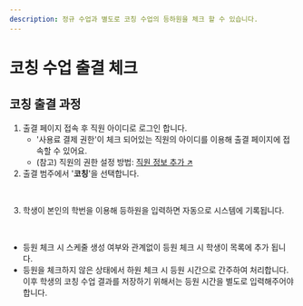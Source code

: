 ```yaml
---
description: 정규 수업과 별도로 코칭 수업의 등하원을 체크 할 수 있습니다.
---
```


# 코칭 수업 출결 체크

## 코칭 출결 과정

1. 출결 페이지 접속 후 직원 아이디로 로그인 합니다.
   * '사용료 결제 권한'이 체크 되어있는 직원의 아이디를 이용해 출결 페이지에 접속할 수 있어요.
   * (참고) 직원의 권한 설정 방법:  [직원 정보 추가 ↗](../../get-started/staff-basic/adding.md)
2. 출결 범주에서 '**코칭**'을 선택합니다.

<div align="left">

<figure><img src="../../.gitbook/assets/출결기_등원 (2).png" alt="" width="375"><figcaption></figcaption></figure>

</div>

3. 학생이 본인의 학번을 이용해 등하원을 입력하면 자동으로 시스템에 기록됩니다.

<figure><img src="../../.gitbook/assets/등하원 기록.png" alt=""><figcaption></figcaption></figure>

* 등원 체크 시 스케줄 생성 여부와 관계없이 등원 체크 시 학생이 목록에 추가 됩니다.
* 등원을 체크하지 않은 상태에서 하원 체크 시 등원 시간으로 간주하여 처리합니다. 이후 학생의 코칭 수업 결과를 저장하기 위해서는 등원 시간을 별도로 입력해주어야 합니다.
